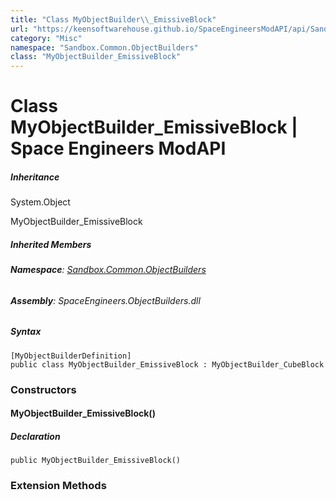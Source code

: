 ```yaml
---
title: "Class MyObjectBuilder\\_EmissiveBlock"
url: "https://keensoftwarehouse.github.io/SpaceEngineersModAPI/api/Sandbox.Common.ObjectBuilders.MyObjectBuilder_EmissiveBlock.html"
category: "Misc"
namespace: "Sandbox.Common.ObjectBuilders"
class: "MyObjectBuilder_EmissiveBlock"
---
```


# Class MyObjectBuilder\_EmissiveBlock | Space Engineers ModAPI

##### Inheritance

System.Object

MyObjectBuilder\_EmissiveBlock

##### Inherited Members

###### **Namespace**: [Sandbox.Common.ObjectBuilders](https://keensoftwarehouse.github.io/SpaceEngineersModAPI/api/Sandbox.Common.ObjectBuilders.html)

###### **Assembly**: SpaceEngineers.ObjectBuilders.dll

##### Syntax

```
[MyObjectBuilderDefinition]
public class MyObjectBuilder_EmissiveBlock : MyObjectBuilder_CubeBlock
```

### Constructors

#### MyObjectBuilder\_EmissiveBlock()

##### Declaration

```
public MyObjectBuilder_EmissiveBlock()
```

### Extension Methods
